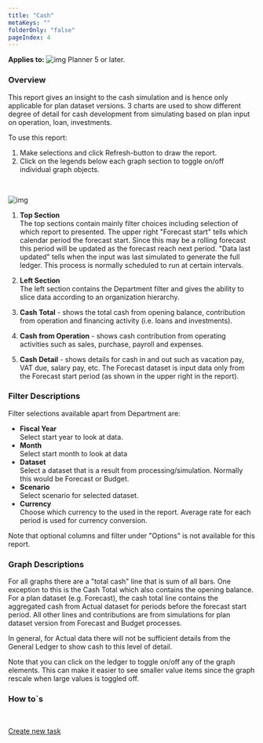 ```yaml
---
title: "Cash"
metaKeys: ""
folderOnly: "false"
pageIndex: 4
---
```


**Applies to:** ![img](https://profitbasedocs.blob.core.windows.net/icons/yes-icon.png) Planner 5 or later.

### Overview
This report gives an insight to the cash simulation and is hence only applicable for plan dataset versions. 3 charts are used to show different degree of detail for cash development from simulating based on plan input on operation, loan, investments.

To use this report:

1. Make selections and click Refresh-button to draw the report.
1. Click on the legends below each graph section to toggle on/off individual graph objects.
<br/>

![img](https://profitbasedocs.blob.core.windows.net/enduserhelp/images/finance-reports-cash-v5.JPG)

1. **Top Section** <br/>
The top sections contain mainly filter choices including selection of which report to presented.
The upper right "Forecast start" tells which calendar period the forecast start. Since this may be a rolling forecast this period will be updated as the forecast reach next period. "Data last updated" tells when the input was last simulated to generate the full ledger. This process is normally scheduled to run at certain intervals.

2. **Left Section** <br/>
The left section contains the Department filter and gives the ability to slice data according to an organization hierarchy.

3. **Cash Total** - shows the total cash from opening balance, contribution from operation and financing activity (i.e. loans and investments).

4. **Cash from Operation** - shows cash contribution from operating activities such as sales, purchase, payroll and expenses.

5. **Cash Detail** - shows details for cash in and out such as vacation pay, VAT due, salary pay, etc.
The Forecast dataset is input data only from the Forecast start period (as shown in the upper right in the report).

### Filter Descriptions
Filter selections available apart from Department are:

- **Fiscal Year**<br/>Select start year to look at data.
- **Month**<br/>Select start month to look at data
- **Dataset**<br/>Select a dataset that is a result from processing/simulation. Normally this would be Forecast or Budget.
- **Scenario**<br/>Select scenario for selected dataset.
- **Currency**<br/>Choose which currency to the used in the report. Average rate for each period is used for currency conversion.

Note that optional columns and filter under "Options" is not available for this report.

### Graph Descriptions

For all graphs there are a "total cash" line that is sum of all bars. One exception to this is the Cash Total which also contains the opening balance. For a plan dataset (e.g. Forecast), the cash total line contains the aggregated cash from Actual dataset for periods before the forecast start period. All other lines and contributions are from simulations for plan dataset version from Forecast and Budget processes.

In general, for Actual data there will not be sufficient details from the General Ledger to show cash to this level of detail.

Note that you can click on the ledger to toggle on/off any of the graph elements. This can make it easier to see smaller value items since the graph rescale when large values is toggled off.

### How to`s

<br/>

[Create new task](../../process-and-tasks/tasks/create-edit-task.md)<br/>

